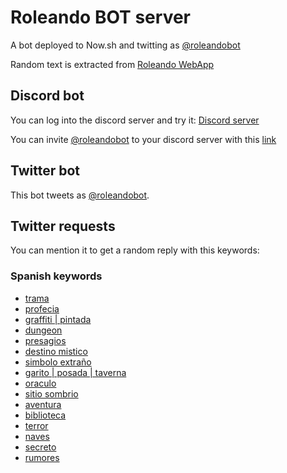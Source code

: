 # Roleando BOT server

A bot deployed to Now.sh and twitting as [@roleandobot](https://twitter.com/roleandobot)

Random text is extracted from [Roleando WebApp](https://roleando.herokuapp.com/generadores/)

## Discord bot 

You can log into the discord server and try it: [Discord server](https://discord.gg/Zvr7p98)

You can invite [@roleandobot](http://twitter.com/roleandobot) to your discord server with this [link](https://discordapp.com/api/oauth2/authorize?client_id=452372375632216076&permissions=2112&scope=bot)

## Twitter bot

This bot tweets as [@roleandobot](http://twitter.com/roleandobot). 

## Twitter requests

You can mention it to get a random reply with this keywords:

### Spanish keywords
- [trama](https://twitter.com/intent/tweet?text=@roleandobot+trama)
- [profecia](https://twitter.com/intent/tweet?text=@roleandobot+profecia)
- [graffiti | pintada](https://twitter.com/intent/tweet?text=@roleandobot+graffiti)
- [dungeon](https://twitter.com/intent/tweet?text=@roleandobot+dungeon)
- [presagios](https://twitter.com/intent/tweet?text=@roleandobot+presagios)
- [destino mistico](https://twitter.com/intent/tweet?text=@roleandobot+destino+mistico)
- [simbolo extraño](https://twitter.com/intent/tweet?text=@roleandobot+simbolo+extraño)
- [garito | posada | taverna](https://twitter.com/intent/tweet?text=@roleandobot+garito)
- [oraculo](https://twitter.com/intent/tweet?text=@roleandobot+oraculo)
- [sitio sombrio](https://twitter.com/intent/tweet?text=@roleandobot+sitio+sombrio)
- [aventura](https://twitter.com/intent/tweet?text=@roleandobot+aventura)
- [biblioteca](https://twitter.com/intent/tweet?text=@roleandobot+biblioteca)
- [terror](https://twitter.com/intent/tweet?text=@roleandobot+terror)
- [naves](https://twitter.com/intent/tweet?text=@roleandobot+naves)
- [secreto](https://twitter.com/intent/tweet?text=@roleandobot+secreto)
- [rumores](https://twitter.com/intent/tweet?text=@roleandobot+rumores)
